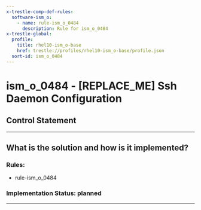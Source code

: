 ```yaml
---
x-trestle-comp-def-rules:
  software-ism_o:
    - name: rule-ism_o_0484
      description: Rule for ism_o_0484
x-trestle-global:
  profile:
    title: rhel10-ism_o-base
    href: trestle://profiles/rhel10-ism_o-base/profile.json
  sort-id: ism_o_0484
---
```


# ism_o_0484 - \[REPLACE_ME\] Ssh Daemon Configuration

## Control Statement

______________________________________________________________________

## What is the solution and how is it implemented?

<!-- For implementation status enter one of: implemented, partial, planned, alternative, not-applicable -->

<!-- Note that the list of rules under ### Rules: is read-only and changes will not be captured after assembly to JSON -->

<!-- Add control implementation description here for control: ism_o_0484 -->

### Rules:

  - rule-ism_o_0484

### Implementation Status: planned

______________________________________________________________________
